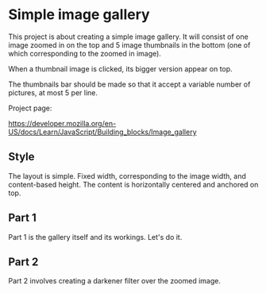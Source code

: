 # Simple image gallery

This project is about creating a simple image gallery. It will consist of one image zoomed in
on the top and 5 image thumbnails in the bottom (one of which corresponding to the zoomed in image).

When a thumbnail image is clicked, its bigger version appear on top.

The thumbnails bar should be made so that it accept a variable number of pictures, at most 5 per line.

Project page:

https://developer.mozilla.org/en-US/docs/Learn/JavaScript/Building_blocks/Image_gallery

## Style

The layout is simple. Fixed width, corresponding to the image width, and content-based height.
The content is horizontally centered and anchored on top.

## Part 1

Part 1 is the gallery itself and its workings. Let's do it.

## Part 2

Part 2 involves creating a darkener filter over the zoomed image.
